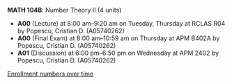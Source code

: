 **MATH 104B**: Number Theory II (4 units)

- **A00** (Lecture) at 8:00 am–9:20 am on Tuesday, Thursday at RCLAS R04 by Popescu, Cristian D. (A05740262)
- **A00** (Final Exam) at 8:00 am–10:59 am on Thursday at APM B402A by Popescu, Cristian D. (A05740262)
- **A01** (Discussion) at 6:00 pm–6:50 pm on Wednesday at APM 2402 by Popescu, Cristian D. (A05740262)

[Enrollment numbers over time](./MATH104B.tsv)
